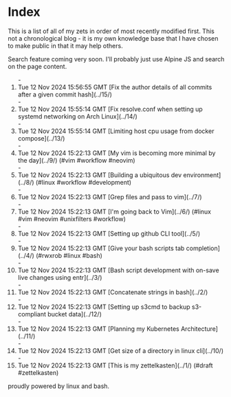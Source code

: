 # Index

This is a list of all of my zets in order of most recently modified first. This not a chronological blog - it is my own knowledge base that I have chosen to make public in that it may help others.

Search feature coming very soon. I'll probably just use Alpine JS and search on the page content.

<ol> - <li x-show='show_item($el)'><time>Tue 12 Nov 2024 15:56:55 GMT</time> [Fix the author details of all commits after a given commit hash](../15/) <span class='tags-list'></span></li>
 - <li x-show='show_item($el)'><time>Tue 12 Nov 2024 15:55:14 GMT</time> [Fix resolve.conf when setting up systemd networking on Arch Linux](../14/) <span class='tags-list'></span></li>
 - <li x-show='show_item($el)'><time>Tue 12 Nov 2024 15:55:14 GMT</time> [Limiting host cpu usage from docker compose](../13/) <span class='tags-list'></span></li>
 - <li x-show='show_item($el)'><time>Tue 12 Nov 2024 15:22:13 GMT</time> [My vim is becoming more minimal by the day](../9/) <span class='tags-list'>(#vim #workflow #neovim)</span></li>
 - <li x-show='show_item($el)'><time>Tue 12 Nov 2024 15:22:13 GMT</time> [Building a ubiquitous dev environment](../8/) <span class='tags-list'>(#linux #workflow #development)</span></li>
 - <li x-show='show_item($el)'><time>Tue 12 Nov 2024 15:22:13 GMT</time> [Grep files and pass to vim](../7/) <span class='tags-list'></span></li>
 - <li x-show='show_item($el)'><time>Tue 12 Nov 2024 15:22:13 GMT</time> [I'm going back to Vim](../6/) <span class='tags-list'>(#linux #vim #neovim #unixfilters #workflow)</span></li>
 - <li x-show='show_item($el)'><time>Tue 12 Nov 2024 15:22:13 GMT</time> [Setting up github CLI tool](../5/) <span class='tags-list'></span></li>
 - <li x-show='show_item($el)'><time>Tue 12 Nov 2024 15:22:13 GMT</time> [Give your bash scripts tab completion](../4/) <span class='tags-list'>(#rwxrob #linux #bash)</span></li>
 - <li x-show='show_item($el)'><time>Tue 12 Nov 2024 15:22:13 GMT</time> [Bash script development with on-save live changes using entr](../3/) <span class='tags-list'></span></li>
 - <li x-show='show_item($el)'><time>Tue 12 Nov 2024 15:22:13 GMT</time> [Concatenate strings in bash](../2/) <span class='tags-list'></span></li>
 - <li x-show='show_item($el)'><time>Tue 12 Nov 2024 15:22:13 GMT</time> [Setting up s3cmd to backup s3-compliant bucket data](../12/) <span class='tags-list'></span></li>
 - <li x-show='show_item($el)'><time>Tue 12 Nov 2024 15:22:13 GMT</time> [Planning my Kubernetes Architecture](../11/) <span class='tags-list'></span></li>
 - <li x-show='show_item($el)'><time>Tue 12 Nov 2024 15:22:13 GMT</time> [Get size of a directory in linux cli](../10/) <span class='tags-list'></span></li>
 - <li x-show='show_item($el)'><time>Tue 12 Nov 2024 15:22:13 GMT</time> [This is my zettelkasten](../1/) <span class='tags-list'>(#draft #zettelkasten)</span></li>
</ol>

proudly powered by linux and bash.
